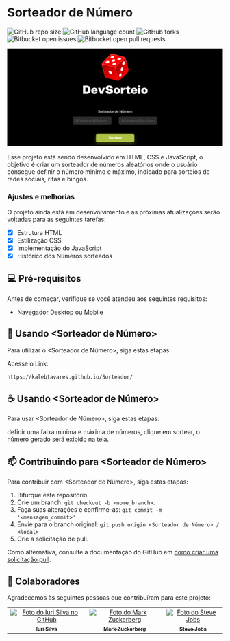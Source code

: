 # Sorteador de Número

![GitHub repo size](https://img.shields.io/github/repo-size/iuricode/README-template?style=for-the-badge)
![GitHub language count](https://img.shields.io/github/languages/count/iuricode/README-template?style=for-the-badge)
![GitHub forks](https://img.shields.io/github/forks/iuricode/README-template?style=for-the-badge)
![Bitbucket open issues](https://img.shields.io/bitbucket/issues/iuricode/README-template?style=for-the-badge)
![Bitbucket open pull requests](https://img.shields.io/bitbucket/pr-raw/iuricode/README-template?style=for-the-badge)

<img src="/assets/image/amostra.png" alt="amostra">

Esse projeto está sendo desenvolvido em HTML, CSS e JavaScript, o objetivo é criar um sorteador de números aleatórios onde o usuário consegue definir o número minimo e máximo, indicado para sorteios de redes sociais, rifas e bingos. 

### Ajustes e melhorias

O projeto ainda está em desenvolvimento e as próximas atualizações serão voltadas para as seguintes tarefas:

- [x] Estrutura HTML
- [x] Estilização CSS
- [x] Implementação do JavaScript
- [x] Histórico dos Números sorteados

## 💻 Pré-requisitos

Antes de começar, verifique se você atendeu aos seguintes requisitos:

- Navegador Desktop ou Mobile

## 🚀 Usando <Sorteador de Número>

Para utilizar o <Sorteador de Número>, siga estas etapas:

Acesse o Link:

```
https://kalebtavares.github.io/Sorteador/
```

## ☕ Usando <Sorteador de Número>

Para usar <Sorteador de Número>, siga estas etapas:

definir uma faixa minima e máxima de números, clique em sortear, o número gerado será exibido na tela.


## 📫 Contribuindo para <Sorteador de Número>

Para contribuir com <Sorteador de Número>, siga estas etapas:

1. Bifurque este repositório.
2. Crie um branch: `git checkout -b <nome_branch>`.
3. Faça suas alterações e confirme-as: `git commit -m '<mensagem_commit>'`
4. Envie para o branch original: `git push origin <Sorteador de Número> / <local>`
5. Crie a solicitação de pull.

Como alternativa, consulte a documentação do GitHub em [como criar uma solicitação pull](https://help.github.com/en/github/collaborating-with-issues-and-pull-requests/creating-a-pull-request).

## 🤝 Colaboradores

Agradecemos às seguintes pessoas que contribuíram para este projeto:

<table>
  <tr>
    <td align="center">
      <a href="#" title="Modelo de README.md">
        <img src="https://avatars3.githubusercontent.com/u/31936044" width="100px;" alt="Foto do Iuri Silva no GitHub"/><br>
        <sub>
          <b>Iuri Silva</b>
        </sub>
      </a>
    </td>
    <td align="center">
      <a href="#" title="Fonte de Inspiração para programar">
        <img src="https://s2.glbimg.com/FUcw2usZfSTL6yCCGj3L3v3SpJ8=/smart/e.glbimg.com/og/ed/f/original/2019/04/25/zuckerberg_podcast.jpg" width="100px;" alt="Foto do Mark Zuckerberg"/><br>
        <sub>
          <b>Mark Zuckerberg</b>
        </sub>
      </a>
    </td>
    <td align="center">
      <a href="#" title="Exemplo de inovação e visionário">
        <img src="https://miro.medium.com/max/360/0*1SkS3mSorArvY9kS.jpg" width="100px;" alt="Foto do Steve Jobs"/><br>
        <sub>
          <b>Steve Jobs</b>
        </sub>
      </a>
    </td>
  </tr>
</table>


